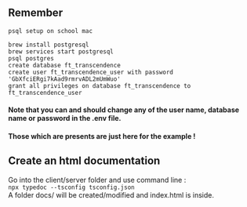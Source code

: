 ## Remember
`psql setup on school mac`  

`brew install postgresql`  
`brew services start postgresql`  
`psql postgres`  
`create database ft_transcendence`  
`create user ft_transcendence_user with password 'GbXfciERgi7kAad9rmrvADL2mUmWuo'`  
`grant all privileges on database ft_transcendence to ft_transcendence_user`  

#### Note that you can and should change any of the user name, database name or password in the .env file.
#### Those which are presents are just here for the example !

## Create an html documentation  
Go into the client/server folder and use command line :   
`npx typedoc --tsconfig tsconfig.json`   
A folder docs/ will be created/modified and index.html is inside.
